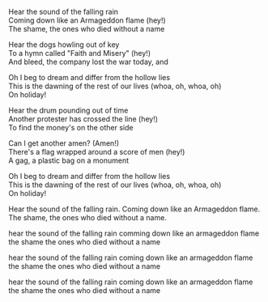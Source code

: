 Hear the sound of the falling rain  
Coming down like an Armageddon flame (hey!)  
The shame, the ones who died without a name

Hear the dogs howling out of key  
To a hymn called "Faith and Misery" (hey!)  
And bleed, the company lost the war today, and

Oh I beg to dream and differ from the hollow lies  
This is the dawning of the rest of our lives (whoa, oh, whoa, oh)  
On holiday!

Hear the drum pounding out of time  
Another protester has crossed the line (hey!)  
To find the money's on the other side

Can I get another amen? (Amen!)  
There's a flag wrapped around a score of men (hey!)  
A gag, a plastic bag on a monument

Oh I beg to dream and differ from the hollow lies  
This is the dawning of the rest of our lives (whoa, oh, whoa, oh)  
On holiday!


Hear the sound of the falling rain.
Coming down like an Armageddon flame.
The shame, the ones who died without a name.

hear the sound of the falling rain
comming down like an armageddon flame
the shame the ones who died without a name

hear the sound of the falling rain
coming down like an armageddon flame
the shame the ones who died without a name


hear the sound of the falling rain
coming down like an armageddon flame 
the shame the ones who died without a name



































